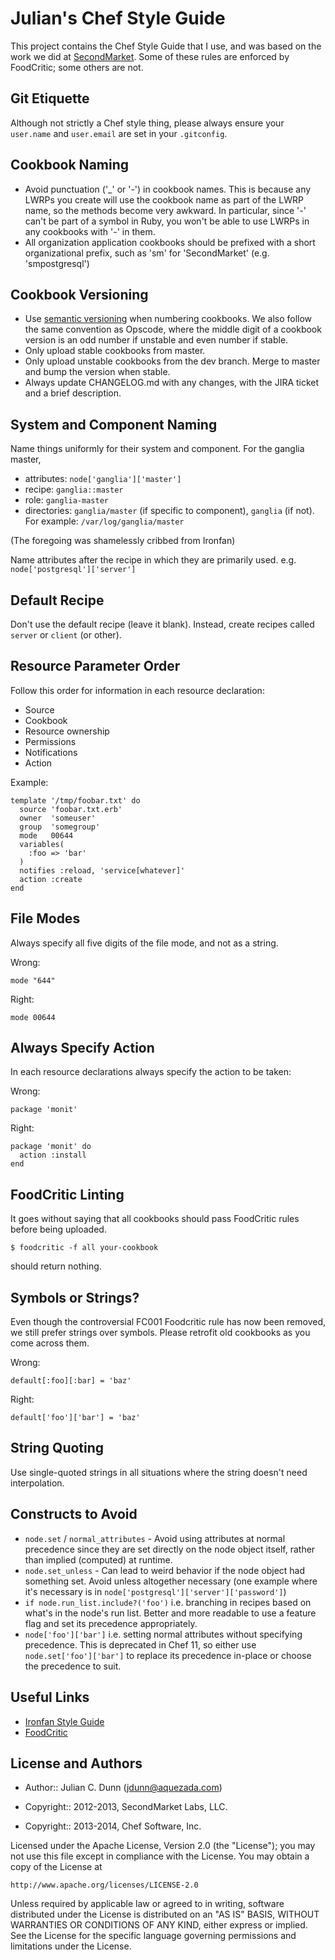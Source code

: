 Julian's Chef Style Guide
=========================

This project contains the Chef Style Guide that I use, and was based on the work we did at [SecondMarket](http://www.secondmarket.com/). Some of these rules are enforced by FoodCritic; some others are not.

Git Etiquette
-------------

Although not strictly a Chef style thing, please always ensure your ``user.name`` and ``user.email`` are set in your ``.gitconfig``.

Cookbook Naming
---------------

* Avoid punctuation ('_' or '-') in cookbook names. This is because any LWRPs you create will use the cookbook name as part of the LWRP name, so the methods become very awkward. In particular, since '-' can't be part of a symbol in Ruby, you won't be able to use LWRPs in any cookbooks with '-' in them.
* All organization application cookbooks should be prefixed with a short organizational prefix, such as 'sm' for 'SecondMarket' (e.g. 'smpostgresql')

Cookbook Versioning
-------------------

* Use [semantic versioning](http://semver.org/) when numbering cookbooks. We also follow the same convention as Opscode, where the middle digit of a cookbook version is an odd number if unstable and even number if stable.
* Only upload stable cookbooks from master.
* Only upload unstable cookbooks from the dev branch. Merge to master and bump the version when stable.
* Always update CHANGELOG.md with any changes, with the JIRA ticket and a brief description.

System and Component Naming
---------------------------

Name things uniformly for their system and component. For the ganglia master,

* attributes: `node['ganglia']['master']`
* recipe: `ganglia::master`
* role: `ganglia-master`
* directories: `ganglia/master` (if specific to component), `ganglia` (if not). For example: `/var/log/ganglia/master`

(The foregoing was shamelessly cribbed from Ironfan)

Name attributes after the recipe in which they are primarily used. e.g. `node['postgresql']['server']`

Default Recipe
--------------

Don't use the default recipe (leave it blank). Instead, create recipes called `server` or `client` (or other).

Resource Parameter Order
------------------------

Follow this order for information in each resource declaration:

*    Source
*    Cookbook
*    Resource ownership
*    Permissions
*    Notifications
*    Action

Example:

    template '/tmp/foobar.txt' do
      source 'foobar.txt.erb'
      owner  'someuser'
      group  'somegroup'
      mode   00644
      variables(
        :foo => 'bar'
      )
      notifies :reload, 'service[whatever]'
      action :create
    end

File Modes
----------

Always specify all five digits of the file mode, and not as a string.

Wrong:

    mode "644"

Right:

    mode 00644

Always Specify Action
---------------------

In each resource declarations always specify the action to be taken:

Wrong:

    package 'monit'

Right:

    package 'monit' do
      action :install
    end

FoodCritic Linting
------------------

It goes without saying that all cookbooks should pass FoodCritic rules before being uploaded.

    $ foodcritic -f all your-cookbook

should return nothing.

Symbols or Strings?
-------------------

Even though the controversial FC001 Foodcritic rule has now been removed, we still prefer strings over symbols. Please retrofit old cookbooks as you come across them.

Wrong:

    default[:foo][:bar] = 'baz'

Right:

    default['foo']['bar'] = 'baz'

String Quoting
--------------

Use single-quoted strings in all situations where the string doesn't need interpolation.

Constructs to Avoid
-------------------

* `node.set` / `normal_attributes` - Avoid using attributes at normal precedence since they are set directly on the node object itself, rather than implied (computed) at runtime.
* `node.set_unless` - Can lead to weird behavior if the node object had something set. Avoid unless altogether necessary (one example where it's necessary is in `node['postgresql']['server']['password']`)
* `if node.run_list.include?('foo')` i.e. branching in recipes based on what's in the node's run list. Better and more readable to use a feature flag and set its precedence appropriately.
* `node['foo']['bar']` i.e. setting normal attributes without specifying precedence. This is deprecated in Chef 11, so either use `node.set['foo']['bar']` to replace its precedence in-place or choose the precedence to suit.

Useful Links
------------

* [Ironfan Style Guide](https://github.com/infochimps-labs/ironfan/wiki/style_guide)
* [FoodCritic](http://acrmp.github.com/foodcritic/)

License and Authors
-------------------

* Author:: Julian C. Dunn (<jdunn@aquezada.com>)

* Copyright:: 2012-2013, SecondMarket Labs, LLC.
* Copyright:: 2013-2014, Chef Software, Inc.

Licensed under the Apache License, Version 2.0 (the "License");
you may not use this file except in compliance with the License.
You may obtain a copy of the License at

    http://www.apache.org/licenses/LICENSE-2.0

Unless required by applicable law or agreed to in writing, software
distributed under the License is distributed on an "AS IS" BASIS,
WITHOUT WARRANTIES OR CONDITIONS OF ANY KIND, either express or implied.
See the License for the specific language governing permissions and
limitations under the License.
